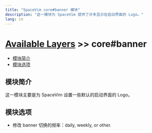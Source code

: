 ```yaml
---
title: "SpaceVim core#banner 模块"
description: "这一模块为 SpaceVim 提供了许多显示在启动界面的 Logo。"
lang: cn
---
```


# [Available Layers](../) >> core#banner

<!-- vim-markdown-toc GFM -->

- [模块简介](#模块简介)
- [模块选项](#模块选项)

<!-- vim-markdown-toc -->

## 模块简介

这一模块主要是为 SpaceVim 设置一些默认的启动界面的 Logo。

## 模块选项
 
- 修改 banner 切换的频率：daily, weekly, or other.
 


